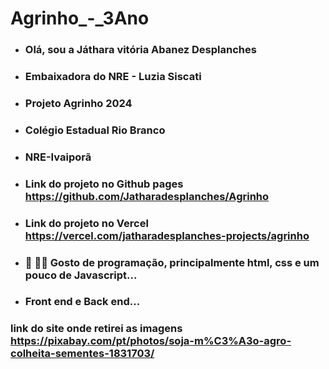 # Agrinho_-_3Ano

- ### Olá, sou a Játhara vitória Abanez Desplanches
- ### Embaixadora do NRE - Luzia Siscati
- ### Projeto Agrinho 2024
- ### Colégio Estadual Rio Branco
- ### NRE-Ivaiporã
- ### Link do projeto no Github pages https://github.com/Jatharadesplanches/Agrinho
- ### Link do projeto no Vercel https://vercel.com/jatharadesplanches-projects/agrinho
- ### 👀 👨‍💻 Gosto de programação, principalmente html, css e um pouco de Javascript...
- ### Front end e Back end...
 

### link do site onde retirei as imagens https://pixabay.com/pt/photos/soja-m%C3%A3o-agro-colheita-sementes-1831703/

